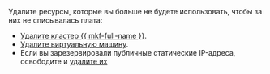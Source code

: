 Удалите ресурсы, которые вы больше не будете использовать, чтобы за них не списывалась плата:

* [Удалите кластер {{ mkf-full-name }}](../../managed-kafka/operations/cluster-delete.md).
* [Удалите виртуальную машину](../../compute/operations/vm-control/vm-delete.md).
* Если вы зарезервировали публичные статические IP-адреса, освободите и [удалите их](../../vpc/operations/address-delete.md)
